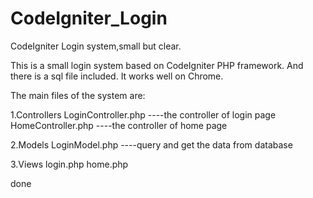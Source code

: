 # CodeIgniter_Login
CodeIgniter Login system,small but clear.

This is a small login system based on CodeIgniter PHP framework.
And there is a sql file included.
It works well on Chrome.

The main files of the system are:

1.Controllers
  LoginController.php ----the controller of login page
  HomeController.php ----the controller of home page
  
2.Models
  LoginModel.php  ----query and get the data from database
  
3.Views
  login.php
  home.php
  
done
